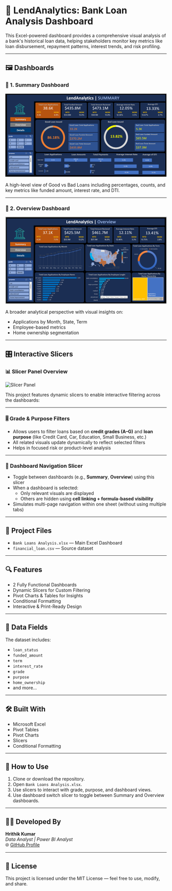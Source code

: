 # 💼 LendAnalytics: Bank Loan Analysis Dashboard

This Excel-powered dashboard provides a comprehensive visual analysis of a bank's historical loan data, helping stakeholders monitor key metrics like loan disbursement, repayment patterns, interest trends, and risk profiling.

---

## 🖼️ Dashboards

### 🔷 1. Summary Dashboard

![Summary Dashboard](Summary%20Dashboard.png)

A high-level view of Good vs Bad Loans including percentages, counts, and key metrics like funded amount, interest rate, and DTI.

---

### 🔶 2. Overview Dashboard

![Overview Dashboard](Overview%20Dashboard.png)

A broader analytical perspective with visual insights on:
- Applications by Month, State, Term
- Employee-based metrics
- Home ownership segmentation

---

## 🎛️ Interactive Slicers

### 📊 Slicer Panel Overview

![Slicer Panel](Slicer%20View.png)

This project features dynamic slicers to enable interactive filtering across the dashboards:

---

### 🎚️ Grade & Purpose Filters

- Allows users to filter loans based on **credit grades (A–G)** and **loan purpose** (like Credit Card, Car, Education, Small Business, etc.)
- All related visuals update dynamically to reflect selected filters
- Helps in focused risk or product-level analysis

---

### 📂 Dashboard Navigation Slicer

- Toggle between dashboards (e.g., **Summary**, **Overview**) using this slicer
- When a dashboard is selected:
  - Only relevant visuals are displayed
  - Others are hidden using **cell linking + formula-based visibility**
- Simulates multi-page navigation within one sheet (without using multiple tabs)

---

## 📁 Project Files

- `Bank Loans Analysis.xlsx` — Main Excel Dashboard  
- `financial_loan.csv` — Source dataset

---

## 🔍 Features

- 2 Fully Functional Dashboards  
- Dynamic Slicers for Custom Filtering  
- Pivot Charts & Tables for Insights  
- Conditional Formatting  
- Interactive & Print-Ready Design  

---

## 📂 Data Fields

The dataset includes:
- `loan_status`
- `funded_amount`
- `term`
- `interest_rate`
- `grade`
- `purpose`
- `home_ownership`
- and more...

---

## 🛠 Built With

- Microsoft Excel  
- Pivot Tables  
- Pivot Charts  
- Slicers  
- Conditional Formatting  

---

## 📌 How to Use

1. Clone or download the repository.  
2. Open `Bank Loans Analysis.xlsx`.  
3. Use slicers to interact with grade, purpose, and dashboard views.  
4. Use dashboard switch slicer to toggle between Summary and Overview dashboards.  

---

## 👨‍💻 Developed By

**Hrithik Kumar**  
*Data Analyst | Power BI Analyst*  
🌐 [GitHub Profile](https://github.com/hrithik15082000)

---

## 📝 License

This project is licensed under the MIT License — feel free to use, modify, and share.

